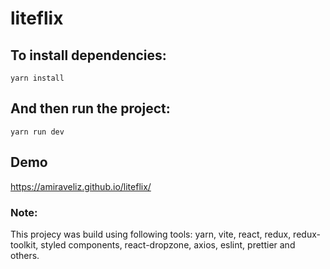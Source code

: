 # liteflix

## To install dependencies:

`yarn install`

## And then run the project:

`yarn run dev`


## Demo

https://amiraveliz.github.io/liteflix/






### Note:
This projecy was build using following tools: yarn, vite, react, redux, redux-toolkit, styled components, react-dropzone, axios, eslint, prettier and others.
